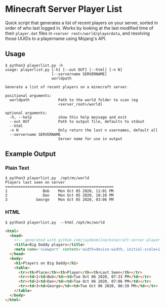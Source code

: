 # Minecraft Server Player List

Quick script that generates a list of recent players on your server, sorted
in order of who last logged in. Works by looking at the last modified time of
their `player.dat` files in `<server root>/world/playerdata`, and resolving
those UUIDs to a playername using Mojang's API.

## Usage

```
$ python3 playerlist.py -h
usage: playerlist.py [-h] [--out OUT] [--html] [-n N]
                     [--servername SERVERNAME]
                     worldpath

Generate a list of recent players on a minecraft server.

positional arguments:
  worldpath             Path to the world folder to scan (eg
                        <server_root>/world)

optional arguments:
  -h, --help            show this help message and exit
  --out OUT             Path to output file, defaults to stdout
  --html
  -n N                  Only return the last n usernames, default all
  --servername SERVERNAME
                        Server name for use in output
```

## Example Output

### Plain Text
```console
$ python3 playerlist.py  /opt/mc/world
Players last seen on server
=================================================
1                Bob    Mon Oct 05 2020, 11:01 PM
2                Dan    Mon Oct 05 2020, 10:28 PM
3             George    Mon Oct 05 2020, 03:06 PM
```

### HTML

`$ python3 playerlist.py  --html /opt/mc/world`
```html
<html>
  <head>
    <!-- generated with github.com/jaydenmilne/minecraft-server-player-list -->
    <title>Big Daddy players</title>
    <meta name='viewport' content='width=device-width, initial-scale=1.0'>
  </head>
  <body>
    <h1>Players on Big Daddy</h1>
    <table>
      <tr><th>Place</th><th>Player</th><th>Last Seen</th></tr>
      <tr><td>1<td>Bob</td><td>Tue Oct 06 2020, 07:33 PM</td></tr>
      <tr><td>2<td>Dan</td><td>Tue Oct 06 2020, 07:06 PM</td></tr>
      <tr><td>3<td>George</td><td>Tue Oct 06 2020, 06:39 PM</td></tr>
    </table>
  </body>
</html>
```
